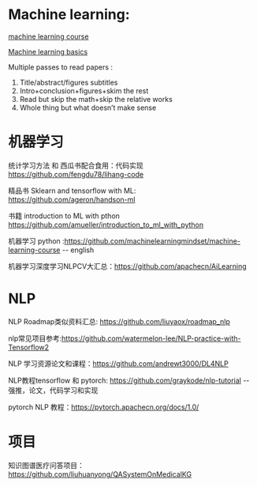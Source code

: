 # Machine learning:

[machine learning course](https://github.com/machinelearningmindset/machine-learning-course)

[Machine learning basics](https://github.com/zotroneneis/machine_learning_basics)

Multiple passes to read papers :
1. Title/abstract/figures subtitles
2. Intro+conclusion+figures+skim the rest
3. Read but skip the math+skip the relative works
4. Whole thing but what doesn’t make sense

# 机器学习

统计学习方法 和 西瓜书配合食用：代码实现 https://github.com/fengdu78/lihang-code

精品书 Sklearn and tensorflow with ML:  https://github.com/ageron/handson-ml

书籍 introduction to ML with pthon https://github.com/amueller/introduction_to_ml_with_python

机器学习 python :https://github.com/machinelearningmindset/machine-learning-course -- english

机器学习深度学习NLPCV大汇总：https://github.com/apachecn/AiLearning

# NLP

NLP Roadmap类似资料汇总:  https://github.com/liuyaox/roadmap_nlp

nlp常见项目参考:https://github.com/watermelon-lee/NLP-practice-with-Tensorflow2

NLP 学习资源论文和课程：https://github.com/andrewt3000/DL4NLP

NLP教程tensorflow 和 pytorch: https://github.com/graykode/nlp-tutorial -- 强推，论文，代码学习和实现

pytorch NLP 教程：https://pytorch.apachecn.org/docs/1.0/

# 项目

知识图谱医疗问答项目：https://github.com/liuhuanyong/QASystemOnMedicalKG